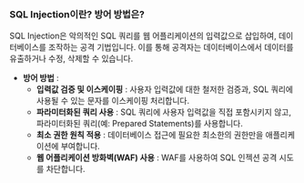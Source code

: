 ### SQL Injection이란? 방어 방법은?

SQL Injection은 악의적인 SQL 쿼리를 웹 어플리케이션의 입력값으로 삽입하여, 데이터베이스를 조작하는 공격 기법입니다. 이를 통해 공격자는 데이터베이스에서 데이터를 유출하거나 수정, 삭제할 수 있습니다.

* **방어 방법** :
  * **입력값 검증 및 이스케이핑** : 사용자 입력값에 대한 철저한 검증과, SQL 쿼리에 사용될 수 있는 문자를 이스케이핑 처리합니다.
  * **파라미터화된 쿼리 사용** : SQL 쿼리에 사용자 입력값을 직접 포함시키지 않고, 파라미터화된 쿼리(예: Prepared Statements)를 사용합니다.
  * **최소 권한 원칙 적용** : 데이터베이스 접근에 필요한 최소한의 권한만을 애플리케이션에 부여합니다.
  * **웹 어플리케이션 방화벽(WAF) 사용** : WAF를 사용하여 SQL 인젝션 공격 시도를 차단합니다.
